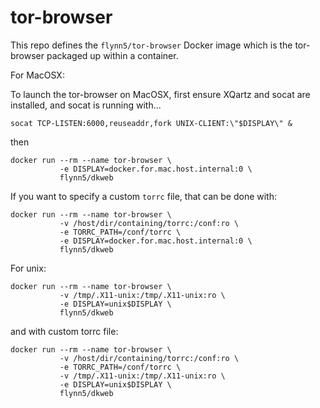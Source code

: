 # tor-browser

This repo defines the `flynn5/tor-browser` Docker image which is the tor-browser packaged up within a container.

For MacOSX:

To launch the tor-browser on MacOSX, first ensure XQartz and socat are installed, and socat is running with...
``` 
socat TCP-LISTEN:6000,reuseaddr,fork UNIX-CLIENT:\"$DISPLAY\" &
```
then

```
docker run --rm --name tor-browser \
           -e DISPLAY=docker.for.mac.host.internal:0 \
           flynn5/dkweb

```
If you want to specify a custom `torrc` file, that can be done with:
```
docker run --rm --name tor-browser \
           -v /host/dir/containing/torrc:/conf:ro \
           -e TORRC_PATH=/conf/torrc \
           -e DISPLAY=docker.for.mac.host.internal:0 \
           flynn5/dkweb
```

For unix:
```
docker run --rm --name tor-browser \
           -v /tmp/.X11-unix:/tmp/.X11-unix:ro \
           -e DISPLAY=unix$DISPLAY \
           flynn5/dkweb
```
and with custom torrc file:
```
docker run --rm --name tor-browser \
           -v /host/dir/containing/torrc:/conf:ro \
           -e TORRC_PATH=/conf/torrc \
           -v /tmp/.X11-unix:/tmp/.X11-unix:ro \
           -e DISPLAY=unix$DISPLAY \
           flynn5/dkweb
```
